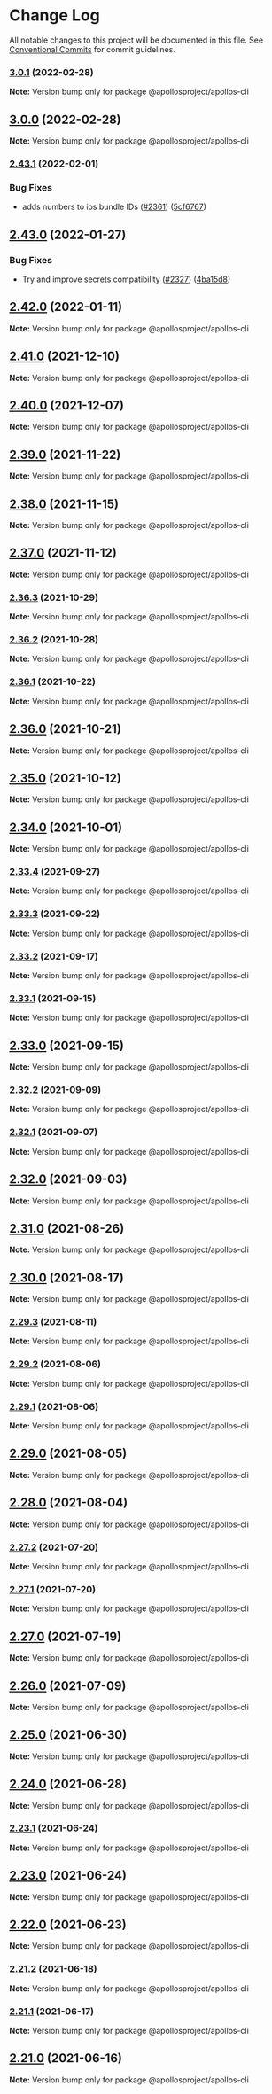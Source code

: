 # Change Log

All notable changes to this project will be documented in this file.
See [Conventional Commits](https://conventionalcommits.org) for commit guidelines.

### [3.0.1](https://github.com/ApollosProject/apollos-apps/compare/v3.0.0...v3.0.1) (2022-02-28)

**Note:** Version bump only for package @apollosproject/apollos-cli





## [3.0.0](https://github.com/ApollosProject/apollos-apps/compare/v2.43.1...v3.0.0) (2022-02-28)

**Note:** Version bump only for package @apollosproject/apollos-cli





### [2.43.1](https://github.com/ApollosProject/apollos-apps/compare/v2.43.0...v2.43.1) (2022-02-01)


### Bug Fixes

* adds numbers to ios bundle IDs ([#2361](https://github.com/ApollosProject/apollos-apps/issues/2361)) ([5cf6767](https://github.com/ApollosProject/apollos-apps/commit/5cf6767459117ae60cdd8ad50471f3e086f00c17))



## [2.43.0](https://github.com/ApollosProject/apollos-apps/compare/v2.42.0...v2.43.0) (2022-01-27)


### Bug Fixes

* Try and improve secrets compatibility ([#2327](https://github.com/ApollosProject/apollos-apps/issues/2327)) ([4ba15d8](https://github.com/ApollosProject/apollos-apps/commit/4ba15d8d283157d8ceb769fdf407c8bea6922872))



## [2.42.0](https://github.com/ApollosProject/apollos-apps/compare/v2.41.0...v2.42.0) (2022-01-11)

**Note:** Version bump only for package @apollosproject/apollos-cli





## [2.41.0](https://github.com/ApollosProject/apollos-apps/compare/v2.40.0...v2.41.0) (2021-12-10)

**Note:** Version bump only for package @apollosproject/apollos-cli





## [2.40.0](https://github.com/ApollosProject/apollos-apps/compare/v2.39.0...v2.40.0) (2021-12-07)

**Note:** Version bump only for package @apollosproject/apollos-cli





## [2.39.0](https://github.com/ApollosProject/apollos-apps/compare/v2.38.0...v2.39.0) (2021-11-22)

**Note:** Version bump only for package @apollosproject/apollos-cli





## [2.38.0](https://github.com/ApollosProject/apollos-apps/compare/v2.37.0...v2.38.0) (2021-11-15)

**Note:** Version bump only for package @apollosproject/apollos-cli





## [2.37.0](https://github.com/ApollosProject/apollos-apps/compare/v2.36.3...v2.37.0) (2021-11-12)

**Note:** Version bump only for package @apollosproject/apollos-cli





### [2.36.3](https://github.com/ApollosProject/apollos-apps/compare/v2.36.2...v2.36.3) (2021-10-29)

**Note:** Version bump only for package @apollosproject/apollos-cli





### [2.36.2](https://github.com/ApollosProject/apollos-apps/compare/v2.36.1...v2.36.2) (2021-10-28)

**Note:** Version bump only for package @apollosproject/apollos-cli





### [2.36.1](https://github.com/ApollosProject/apollos-apps/compare/v2.36.0...v2.36.1) (2021-10-22)

**Note:** Version bump only for package @apollosproject/apollos-cli





## [2.36.0](https://github.com/ApollosProject/apollos-apps/compare/v2.35.0...v2.36.0) (2021-10-21)

**Note:** Version bump only for package @apollosproject/apollos-cli





## [2.35.0](https://github.com/ApollosProject/apollos-apps/compare/v2.34.0...v2.35.0) (2021-10-12)

**Note:** Version bump only for package @apollosproject/apollos-cli





## [2.34.0](https://github.com/ApollosProject/apollos-apps/compare/v2.33.4...v2.34.0) (2021-10-01)

**Note:** Version bump only for package @apollosproject/apollos-cli





### [2.33.4](https://github.com/ApollosProject/apollos-apps/compare/v2.33.3...v2.33.4) (2021-09-27)

**Note:** Version bump only for package @apollosproject/apollos-cli





### [2.33.3](https://github.com/ApollosProject/apollos-apps/compare/v2.33.2...v2.33.3) (2021-09-22)

**Note:** Version bump only for package @apollosproject/apollos-cli





### [2.33.2](https://github.com/ApollosProject/apollos-apps/compare/v2.33.1...v2.33.2) (2021-09-17)

**Note:** Version bump only for package @apollosproject/apollos-cli





### [2.33.1](https://github.com/ApollosProject/apollos-apps/compare/v2.33.0...v2.33.1) (2021-09-15)

**Note:** Version bump only for package @apollosproject/apollos-cli





## [2.33.0](https://github.com/ApollosProject/apollos-apps/compare/v2.32.2...v2.33.0) (2021-09-15)

**Note:** Version bump only for package @apollosproject/apollos-cli





### [2.32.2](https://github.com/ApollosProject/apollos-apps/compare/v2.32.1...v2.32.2) (2021-09-09)

**Note:** Version bump only for package @apollosproject/apollos-cli





### [2.32.1](https://github.com/ApollosProject/apollos-apps/compare/v2.32.0...v2.32.1) (2021-09-07)

**Note:** Version bump only for package @apollosproject/apollos-cli





## [2.32.0](https://github.com/ApollosProject/apollos-apps/compare/v2.31.0...v2.32.0) (2021-09-03)

**Note:** Version bump only for package @apollosproject/apollos-cli





## [2.31.0](https://github.com/ApollosProject/apollos-apps/compare/v2.30.0...v2.31.0) (2021-08-26)

**Note:** Version bump only for package @apollosproject/apollos-cli





## [2.30.0](https://github.com/ApollosProject/apollos-apps/compare/v2.29.3...v2.30.0) (2021-08-17)

**Note:** Version bump only for package @apollosproject/apollos-cli





### [2.29.3](https://github.com/ApollosProject/apollos-apps/compare/v2.29.2...v2.29.3) (2021-08-11)

**Note:** Version bump only for package @apollosproject/apollos-cli





### [2.29.2](https://github.com/ApollosProject/apollos-apps/compare/v2.29.1...v2.29.2) (2021-08-06)

**Note:** Version bump only for package @apollosproject/apollos-cli





### [2.29.1](https://github.com/ApollosProject/apollos-apps/compare/v2.29.0...v2.29.1) (2021-08-06)

**Note:** Version bump only for package @apollosproject/apollos-cli





## [2.29.0](https://github.com/ApollosProject/apollos-apps/compare/v2.28.0...v2.29.0) (2021-08-05)

**Note:** Version bump only for package @apollosproject/apollos-cli





## [2.28.0](https://github.com/ApollosProject/apollos-apps/compare/v2.27.2...v2.28.0) (2021-08-04)

**Note:** Version bump only for package @apollosproject/apollos-cli





### [2.27.2](https://github.com/ApollosProject/apollos-apps/compare/v2.27.1...v2.27.2) (2021-07-20)

**Note:** Version bump only for package @apollosproject/apollos-cli





### [2.27.1](https://github.com/ApollosProject/apollos-apps/compare/v2.27.0...v2.27.1) (2021-07-20)

**Note:** Version bump only for package @apollosproject/apollos-cli





## [2.27.0](https://github.com/ApollosProject/apollos-apps/compare/v2.26.0...v2.27.0) (2021-07-19)

**Note:** Version bump only for package @apollosproject/apollos-cli





## [2.26.0](https://github.com/ApollosProject/apollos-apps/compare/v2.25.0...v2.26.0) (2021-07-09)

**Note:** Version bump only for package @apollosproject/apollos-cli





## [2.25.0](https://github.com/ApollosProject/apollos-apps/compare/v2.24.0...v2.25.0) (2021-06-30)

**Note:** Version bump only for package @apollosproject/apollos-cli





## [2.24.0](https://github.com/ApollosProject/apollos-apps/compare/v2.23.1...v2.24.0) (2021-06-28)

**Note:** Version bump only for package @apollosproject/apollos-cli





### [2.23.1](https://github.com/ApollosProject/apollos-apps/compare/v2.23.0...v2.23.1) (2021-06-24)

**Note:** Version bump only for package @apollosproject/apollos-cli





## [2.23.0](https://github.com/ApollosProject/apollos-apps/compare/v2.22.0...v2.23.0) (2021-06-24)

**Note:** Version bump only for package @apollosproject/apollos-cli





## [2.22.0](https://github.com/ApollosProject/apollos-apps/compare/v2.21.2...v2.22.0) (2021-06-23)

**Note:** Version bump only for package @apollosproject/apollos-cli





### [2.21.2](https://github.com/ApollosProject/apollos-apps/compare/v2.21.1...v2.21.2) (2021-06-18)

**Note:** Version bump only for package @apollosproject/apollos-cli





### [2.21.1](https://github.com/ApollosProject/apollos-apps/compare/v2.21.0...v2.21.1) (2021-06-17)

**Note:** Version bump only for package @apollosproject/apollos-cli





## [2.21.0](https://github.com/ApollosProject/apollos-apps/compare/v2.20.0...v2.21.0) (2021-06-16)

**Note:** Version bump only for package @apollosproject/apollos-cli
